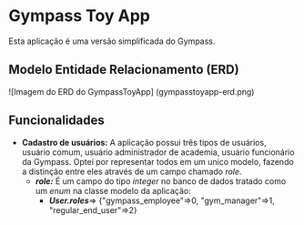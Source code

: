 # Gympass Toy App

Esta aplicação é uma versão simplificada do Gympass.

## Modelo Entidade Relacionamento (ERD)

![Imagem do ERD do GympassToyApp]
(gympasstoyapp-erd.png)

## Funcionalidades

* **Cadastro de usuários:** A aplicação possui três tipos de usuários, usuário comum,
 usuário administrador de academia, usuário funcionário da Gympass.
  Optei por representar todos em um unico modelo, fazendo a distinção entre eles através de um campo chamado _role_.
  * _**role:**_ É um campo do tipo _integer_ no banco de dados tratado como um _enum_ na classe modelo da aplicação:
    *  _**User.roles**_=> {"gympass_employee"=>0, "gym_manager"=>1, "regular_end_user"=>2}
